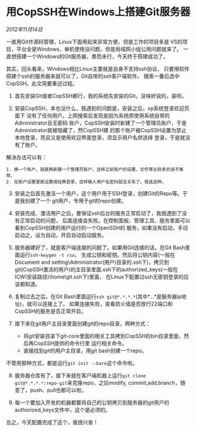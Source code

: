 <title>用CopSSH在Windows上搭建Git服务器</title>
<link href='markdown.css' rel='stylesheet'>

# 用CopSSH在Windows上搭建Git服务器

*2012年11月14日*

一直用Git作源码管理，Linux下面用起来非常方便，但是工作的项目多是
VS的项目，平台全是Windows，单机使用没问题，但是局域网小组公用问题就来了。
一直想搭建一个Windows的Git服务器，畏而未行，今天终于搭建成功了。

其实，回头看来，Windows相比Linux主要就是自身不支持ssh协议，
只要用软件搭建个ssh的服务器来就可以了，Git自带的ssh客户端软件。
搜索一番后选中CopSSH。此文简要重述过程。

1. 首先安装Git或者CopSSH都行，我的系统先安装的Git，没啥好说的，装呗。

2. 安装CopSSH，本也没什么，我遇到的问题是，安装之后，xp系统登录欢迎页面下
没有了任何用户。上网搜索后发现是因为系统原使用系统自带的Administrator且无密码
账户，CopSSH安装时新建了一个管理员账户，于是Administrator就被隐藏了，然CopSSH建
的那个账户被CopSSH设置为禁止本地登录，而且又是使用欢迎界面登录，须显示用户名供选择
登录，于是就没有了账户。

解决办法可以有：

    1. 换一个账户。就是再新建一个管理员账户，这样之前账户的设置、文件等比较多的话不推荐。
    2. 在账户设置里面设置成经典登录，这样输入用户名密码就没关系了。我选这种。


3. 安装之后首先激活一个用户，这个用户用于SSH登录，创建Git的Repo等。于是我创建了一个
git用户，专用于git的repo创建。

4. 安装完成、激活用户之后，要保证ssh后台的服务正常启动了，我就遇到了没有正常启动的问题，
后面连接会失败。在控制面板、管理工具、服务里面可以看到CopSSH创建的用户运行的一个OpenSSH的
服务，如果没有启动，手动启动之，设为自动，开启自动启动服务。

5. 服务器建好了，就是客户端连接的问题了。如果用Git连接的话，在Git Bash里面运行`ssh-keygen -t rsa`，
生成公钥和密钥。然后将公钥内容(一般在Document and setting\Administrator(用户)目录的.ssh下)，拷贝到
git(CopSSH激活的用户)的主目录里面.ssh下的authorized_keys(一般在ICW(安装路径)\home\git\.ssh下)里面，
在Linux下配置过ssh无密钥登录的应该都知道。
    
6. 复制过去之后，在Git Bash里面运行`ssh git@*.*.*.*`(其中*.*.*.*是服务器ip地址)，就可以连接上了。
如果连接失败，查看防火墙是否放行22端口和CopSSH的服务是否正常开启。

7. 接下来在git用户主目录里面创建git的repo目录，两种方式：

    * 将git安装目录下git-core里面的相关工具拷到CopSSH的bin目录里面，然后再CopSSH提供的命令行里
    运行相关命令。
    * 直接找到git的用户主目录，用git bash创建一个repo。

不管用那种方式，都是运行`git init --bare`这个命令啦。

8. 服务器仓库有了，接下来就在客户端机器上运行`git clone git@*.*.*.*:repo-git`来克隆repo，之后modify,
commit,add,branch，随意了，push、pull也都可以啦。

9. 每一个要加入开发的机器都要将自己的公钥拷贝到服务器的git用户的authorized_keys文件中，这个是必须的。

总之，今天配置完成了这个，我很兴奋！

<br />
<br />    

<!-- UY BEGIN -->
<div id="uyan_frame"></div>
<script type="text/javascript" id="UYScript" src="http://v1.uyan.cc/js/iframe.js?UYUserId=1698680" async=""></script>
<!-- UY END -->